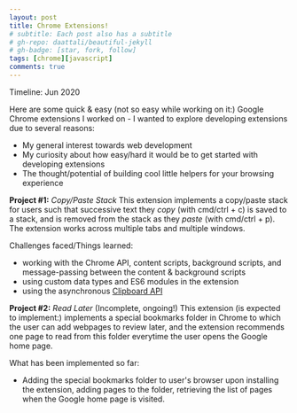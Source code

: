 ```yaml
---
layout: post
title: Chrome Extensions!
# subtitle: Each post also has a subtitle
# gh-repo: daattali/beautiful-jekyll
# gh-badge: [star, fork, follow]
tags: [chrome][javascript]
comments: true
---
```


Timeline: Jun 2020

Here are some quick & easy (not so easy while working on it:) Google Chrome extensions I worked on - I wanted to explore developing extensions due to several reasons:

- My general interest towards web development
- My curiosity about how easy/hard it would be to get started with developing extensions
- The thought/potential of building cool little helpers for your browsing experience

**Project #1:** _Copy/Paste Stack_
This extension implements a copy/paste stack for users such that successive text they _copy_ (with cmd/ctrl + c) is saved to a stack, and is removed from the stack as they _paste_ (with cmd/ctrl + p). The extension works across multiple tabs and multiple windows.

Challenges faced/Things learned:

- working with the Chrome API, content scripts, background scripts, and message-passing between the content & background scripts
- using custom data types and ES6 modules in the extension
- using the asynchronous [Clipboard API](https://developer.mozilla.org/en-US/docs/Web/API/Clipboard_API)

**Project #2:** _Read Later_ (Incomplete, ongoing!)
This extension (is expected to implement:) implements a special bookmarks folder in Chrome to which the user can add webpages to review later, and the extension recommends one page to read from this folder everytime the user opens the Google home page.

What has been implemented so far:

- Adding the special bookmarks folder to user's browser upon installing the extension, adding pages to the folder, retrieving the list of pages when the Google home page is visited.
